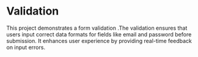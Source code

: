 # Validation
This project demonstrates a form validation .The validation ensures that users input correct data formats for fields like email and password before submission. It enhances user experience by providing real-time feedback on input errors.
